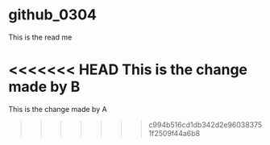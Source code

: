 # github_0304

This is the read me

<<<<<<< HEAD
This is the change made by B
=======
This is the change made by A 
>>>>>>> c994b516cd1db342d2e960383751f2509f44a6b8
